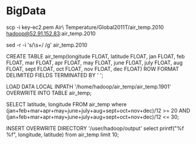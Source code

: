 # BigData


scp -i key-ec2.pem Air\ Temperature/Global2011T/air_temp.2010 hadoop@52.91.152.83:air_temp.2010

sed -r -i 's/\s+/ /g' air_temp.2010

CREATE TABLE air_temp(longitude FLOAT, latitude FLOAT, jan FLOAT, feb FLOAT, mar FLOAT, apr FLOAT, may FLOAT, june FLOAT, july FLOAT, aug FLOAT, sept FLOAT, oct FLOAT, nov FLOAT, dec FLOAT) ROW FORMAT DELIMITED FIELDS TERMINATED BY ' '; 

LOAD DATA LOCAL INPATH '/home/hadoop/air_temp/air_temp.1901' OVERWRITE INTO TABLE air_temp; 

SELECT latitude, longitude FROM air_temp where (jan+feb+mar+apr+may+june+july+aug+sept+oct+nov+dec)/12 >= 20 AND (jan+feb+mar+apr+may+june+july+aug+sept+oct+nov+dec)/12 <= 30;

INSERT OVERWRITE DIRECTORY '/user/hadoop/output' select printf("%f %f", longitude, latitude) from air_temp limit 10;
